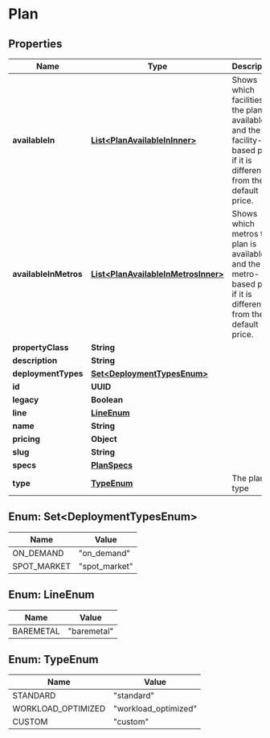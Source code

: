 

# Plan


## Properties

| Name | Type | Description | Notes |
|------------ | ------------- | ------------- | -------------|
|**availableIn** | [**List&lt;PlanAvailableInInner&gt;**](PlanAvailableInInner.md) | Shows which facilities the plan is available in, and the facility-based price if it is different from the default price. |  [optional] |
|**availableInMetros** | [**List&lt;PlanAvailableInMetrosInner&gt;**](PlanAvailableInMetrosInner.md) | Shows which metros the plan is available in, and the metro-based price if it is different from the default price. |  [optional] |
|**propertyClass** | **String** |  |  [optional] |
|**description** | **String** |  |  [optional] |
|**deploymentTypes** | [**Set&lt;DeploymentTypesEnum&gt;**](#Set&lt;DeploymentTypesEnum&gt;) |  |  [optional] |
|**id** | **UUID** |  |  [optional] |
|**legacy** | **Boolean** |  |  [optional] |
|**line** | [**LineEnum**](#LineEnum) |  |  [optional] |
|**name** | **String** |  |  [optional] |
|**pricing** | **Object** |  |  [optional] |
|**slug** | **String** |  |  [optional] |
|**specs** | [**PlanSpecs**](PlanSpecs.md) |  |  [optional] |
|**type** | [**TypeEnum**](#TypeEnum) | The plan type |  [optional] |



## Enum: Set&lt;DeploymentTypesEnum&gt;

| Name | Value |
|---- | -----|
| ON_DEMAND | &quot;on_demand&quot; |
| SPOT_MARKET | &quot;spot_market&quot; |



## Enum: LineEnum

| Name | Value |
|---- | -----|
| BAREMETAL | &quot;baremetal&quot; |



## Enum: TypeEnum

| Name | Value |
|---- | -----|
| STANDARD | &quot;standard&quot; |
| WORKLOAD_OPTIMIZED | &quot;workload_optimized&quot; |
| CUSTOM | &quot;custom&quot; |



